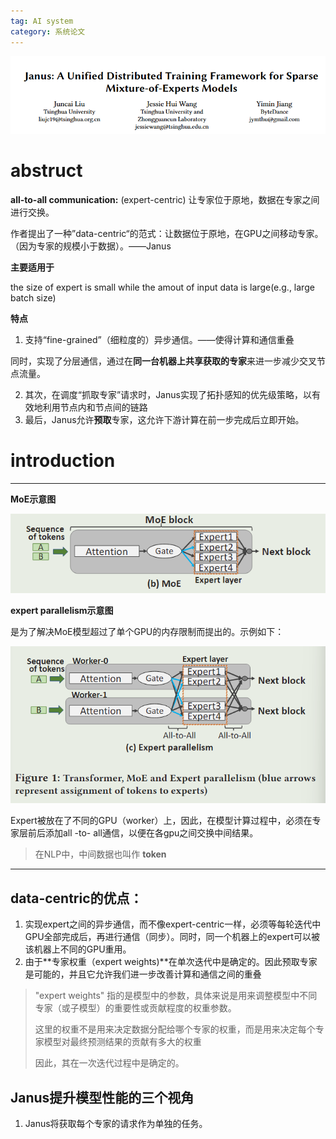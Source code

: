 ```yaml
---
tag: AI system
category: 系统论文
---
```


![](https://raw.githubusercontent.com/lvszl/figure/master/20230918152630.png)

# abstruct

**all-to-all communication:** (expert-centric) 让专家位于原地，数据在专家之间进行交换。

作者提出了一种”data-centric“的范式：让数据位于原地，在GPU之间移动专家。（因为专家的规模小于数据）。——Janus

**主要适用于**

the size of expert is small while the amout of input data is large(e.g., large batch size)

**特点**

1. 支持“fine-grained”（细粒度的）异步通信。——使得计算和通信重叠

同时，实现了分层通信，通过在**同一台机器上共享获取的专家**来进一步减少交叉节点流量。

2. 其次，在调度“抓取专家”请求时，Janus实现了拓扑感知的优先级策略，以有效地利用节点内和节点间的链路
3. 最后，Janus允许**预取**专家，这允许下游计算在前一步完成后立即开始。

# introduction

------

**MoE示意图**

![](https://raw.githubusercontent.com/lvszl/figure/master/20230919111212.png)

**expert parallelism示意图** 

是为了解决MoE模型超过了单个GPU的内存限制而提出的。示例如下：

![](https://raw.githubusercontent.com/lvszl/figure/master/20230919112413.png)

Expert被放在了不同的GPU（worker）上，因此，在模型计算过程中，必须在专家层前后添加all -to- all通信，以便在各gpu之间交换中间结果。

> 在NLP中，中间数据也叫作 **token**

------

## data-centric的优点：

1. 实现expert之间的异步通信，而不像expert-centric一样，必须等每轮迭代中GPU全部完成后，再进行通信（同步）。同时，同一个机器上的expert可以被该机器上不同的GPU重用。
2. 由于**专家权重（expert weights)**在单次迭代中是确定的。因此预取专家是可能的，并且它允许我们进一步改善计算和通信之间的重叠

> "expert weights" 指的是模型中的参数，具体来说是用来调整模型中不同专家（或子模型）的重要性或贡献程度的权重参数。
>
> 这里的权重不是用来决定数据分配给哪个专家的权重，而是用来决定每个专家模型对最终预测结果的贡献有多大的权重
>
> 因此，其在一次迭代过程中是确定的。

## Janus提升模型性能的三个视角

1. Janus将获取每个专家的请求作为单独的任务。
